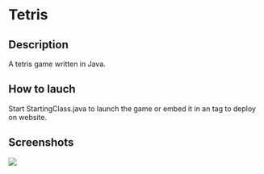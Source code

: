 # Tetris

<h2>Description</h2>
<p>A tetris game written in Java.</p>

<h2>How to lauch</h2>
<p>Start StartingClass.java to launch the game or embed it in an <object> tag to deploy on website.</p>

<h2>Screenshots</h2>
<div style="display:inline-block;"><img src="https://raw.githubusercontent.com/IlyaIvanov1/Tetris/master/src/data/Square.png"></div>
